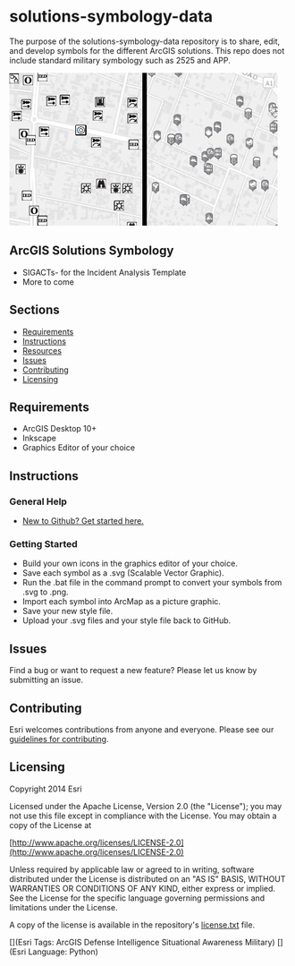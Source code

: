 solutions-symbology-data
========================

The purpose of the solutions-symbology-data repository is to share, edit, and develop symbols for the different ArcGIS solutions. This repo does not include standard military symbology such as 2525 and APP. 

![Image of repository-template](symbols.jpg)

## ArcGIS Solutions Symbology

* SIGACTs- for the Incident Analysis Template
* More to come

## Sections

* [Requirements](#requirements)
* [Instructions](#instructions)
* [Resources](#resources)
* [Issues](#issues)
* [Contributing](#contributing)
* [Licensing](#licensing)

## Requirements

* ArcGIS Desktop 10+
* Inkscape
* Graphics Editor of your choice

## Instructions

### General Help

* [New to Github? Get started here.](http://htmlpreview.github.com/?https://github.com/Esri/esri.github.com/blob/master/help/esri-getting-to-know-github.html)

### Getting Started

* Build your own icons in the graphics editor of your choice. 
* Save each symbol as a .svg (Scalable Vector Graphic). 
* Run the .bat file in the command prompt to convert your symbols from .svg to .png.
* Import each symbol into ArcMap as a picture graphic.
* Save your new style file.
* Upload your .svg files and your style file back to GitHub.


## Issues

Find a bug or want to request a new feature?  Please let us know by submitting an issue.

## Contributing

Esri welcomes contributions from anyone and everyone. Please see our [guidelines for contributing](https://github.com/esri/contributing).

## Licensing

Copyright 2014 Esri

Licensed under the Apache License, Version 2.0 (the "License");
you may not use this file except in compliance with the License.
You may obtain a copy of the License at

   [http://www.apache.org/licenses/LICENSE-2.0](http://www.apache.org/licenses/LICENSE-2.0)

Unless required by applicable law or agreed to in writing, software
distributed under the License is distributed on an "AS IS" BASIS,
WITHOUT WARRANTIES OR CONDITIONS OF ANY KIND, either express or implied.
See the License for the specific language governing permissions and
limitations under the License.

A copy of the license is available in the repository's
[license.txt](license.txt) file.

[](Esri Tags: ArcGIS Defense Intelligence Situational Awareness Military)
[](Esri Language: Python)
